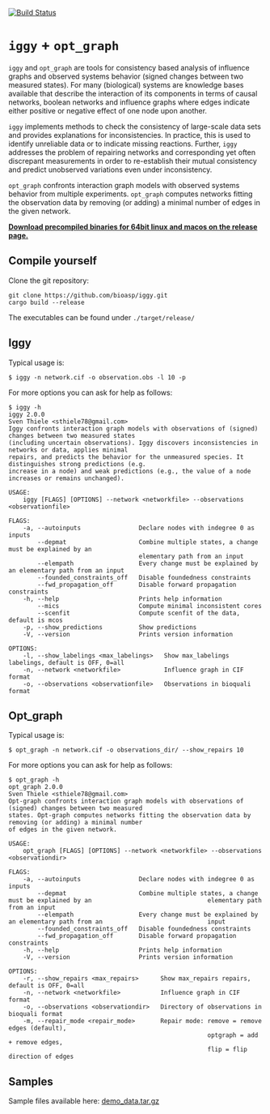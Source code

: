 [![Build Status](https://travis-ci.org/bioasp/iggy.svg?branch=master)](https://travis-ci.org/bioasp/iggy)

# `iggy` + `opt_graph`

`iggy` and `opt_graph` are tools for consistency based analysis of influence graphs and observed systems behavior (signed changes between two measured states). For many (biological) systems are knowledge bases available that describe the interaction of its components in terms of causal networks, boolean networks and influence graphs where edges indicate either positive or negative effect of one node upon another.

`iggy` implements methods to check the consistency of large-scale data sets and provides explanations for inconsistencies. In practice, this is used to identify unreliable data or to indicate missing reactions. Further, `iggy` addresses the problem of  repairing networks and corresponding yet often discrepant measurements in order to re-establish their mutual consistency and predict unobserved variations even under inconsistency.

`opt_graph` confronts interaction graph models with observed systems behavior from multiple experiments. `opt_graph` computes networks fitting the observation data by removing (or adding) a minimal number of edges in the given network.

[**Download precompiled binaries for 64bit linux and macos on the release page.**](https://github.com/bioasp/iggy/releases)

## Compile yourself

Clone the git repository:

	git clone https://github.com/bioasp/iggy.git
	cargo build --release

The executables can be found under `./target/release/`

## Iggy

Typical usage is:

    $ iggy -n network.cif -o observation.obs -l 10 -p

For more options you can ask for help as follows:

    $ iggy -h
    iggy 2.0.0
    Sven Thiele <sthiele78@gmail.com>
    Iggy confronts interaction graph models with observations of (signed) changes between two measured states 
    (including uncertain observations). Iggy discovers inconsistencies in networks or data, applies minimal 
    repairs, and predicts the behavior for the unmeasured species. It distinguishes strong predictions (e.g. 
    increase in a node) and weak predictions (e.g., the value of a node increases or remains unchanged).

    USAGE:
        iggy [FLAGS] [OPTIONS] --network <networkfile> --observations <observationfile>

    FLAGS:
        -a, --autoinputs                Declare nodes with indegree 0 as inputs
            --depmat                    Combine multiple states, a change must be explained by an 
                                        elementary path from an input
            --elempath                  Every change must be explained by an elementary path from an input
            --founded_constraints_off   Disable foundedness constraints
            --fwd_propagation_off       Disable forward propagation constraints
        -h, --help                      Prints help information
            --mics                      Compute minimal inconsistent cores
            --scenfit                   Compute scenfit of the data, default is mcos
        -p, --show_predictions          Show predictions
        -V, --version                   Prints version information

    OPTIONS:
        -l, --show_labelings <max_labelings>   Show max_labelings labelings, default is OFF, 0=all
        -n, --network <networkfile>            Influence graph in CIF format
        -o, --observations <observationfile>   Observations in bioquali format


## Opt_graph

Typical usage is:

    $ opt_graph -n network.cif -o observations_dir/ --show_repairs 10

For more options you can ask for help as follows:

    $ opt_graph -h
    opt_graph 2.0.0
    Sven Thiele <sthiele78@gmail.com>
    Opt-graph confronts interaction graph models with observations of (signed) changes between two measured 
    states. Opt-graph computes networks fitting the observation data by removing (or adding) a minimal number 
    of edges in the given network.

    USAGE:
        opt_graph [FLAGS] [OPTIONS] --network <networkfile> --observations <observationdir>

    FLAGS:
        -a, --autoinputs                Declare nodes with indegree 0 as inputs
            --depmat                    Combine multiple states, a change must be explained by an                                elementary path from an input
            --elempath                  Every change must be explained by an elementary path from an                             input
            --founded_constraints_off   Disable foundedness constraints
            --fwd_propagation_off       Disable forward propagation constraints
        -h, --help                      Prints help information
        -V, --version                   Prints version information

    OPTIONS:
        -r, --show_repairs <max_repairs>      Show max_repairs repairs, default is OFF, 0=all
        -n, --network <networkfile>           Influence graph in CIF format
        -o, --observations <observationdir>   Directory of observations in bioquali format
        -m, --repair_mode <repair_mode>       Repair mode: remove = remove edges (default),
                                                           optgraph = add + remove edges,
                                                           flip = flip direction of edges


## Samples

Sample files available here: [demo_data.tar.gz](https://bioasp.github.io/iggy/downloads/demo_data.tar.gz)
